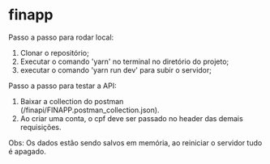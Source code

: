 # finapp

Passo a passo para rodar local:
  1. Clonar o repositório;
  2. Executar o comando 'yarn' no terminal no diretório do projeto;
  3. executar o comando 'yarn run dev' para subir o servidor;
 
Passo a passo para testar a API:
  1. Baixar a collection do postman (/finapi/FINAPP.postman_collection.json).
  2. Ao criar uma conta, o cpf deve ser passado no header das demais requisições.
  
Obs: Os dados estão sendo salvos em memória, ao reiniciar o servidor tudo é apagado.
